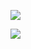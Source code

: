 ![](https://github-readme-stats.vercel.app/api?username=Qadeer1813&show_icons=true&bg_color=00000000)

![](https://github-readme-stats.vercel.app/api/top-langs/?username=Qadeer1813&layout=donut)
